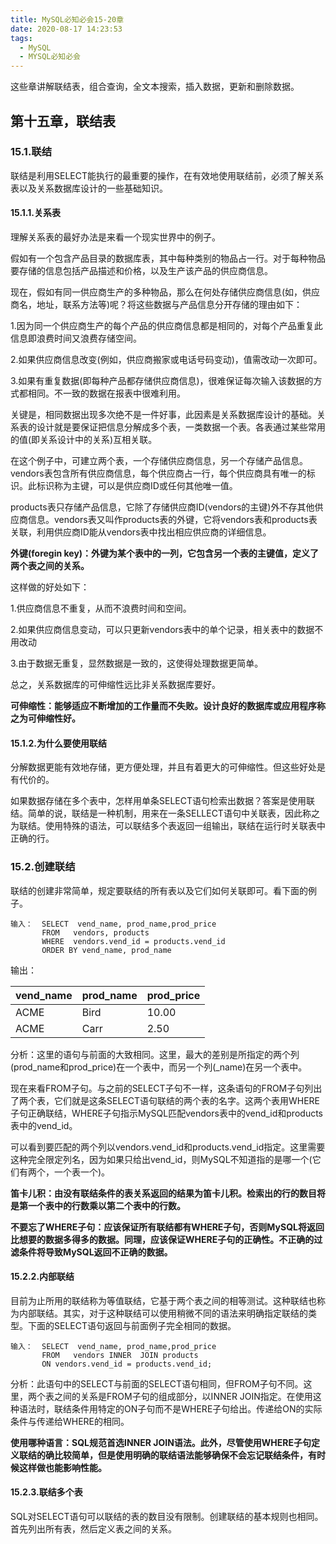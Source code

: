 ```yaml
---
title: MySQL必知必会15-20章
date: 2020-08-17 14:23:53
tags:
  - MySQL
  - MYSQL必知必会
---
```


这些章讲解联结表，组合查询，全文本搜索，插入数据，更新和删除数据。

<!--more-->

## 第十五章，联结表

### 15.1.联结

联结是利用SELECT能执行的最重要的操作，在有效地使用联结前，必须了解关系表以及关系数据库设计的一些基础知识。

#### 15.1.1.关系表

理解关系表的最好办法是来看一个现实世界中的例子。

假如有一个包含产品目录的数据库表，其中每种类别的物品占一行。对于每种物品要存储的信息包括产品描述和价格，以及生产该产品的供应商信息。

现在，假如有同一供应商生产的多种物品，那么在何处存储供应商信息(如，供应商名，地址，联系方法等)呢？将这些数据与产品信息分开存储的理由如下：

1.因为同一个供应商生产的每个产品的供应商信息都是相同的，对每个产品重复此信息即浪费时间又浪费存储空间。

2.如果供应商信息改变(例如，供应商搬家或电话号码变动)，值需改动一次即可。

3.如果有重复数据(即每种产品都存储供应商信息)，很难保证每次输入该数据的方式都相同。不一致的数据在报表中很难利用。

关键是，相同数据出现多次绝不是一件好事，此因素是关系数据库设计的基础。关系表的设计就是要保证把信息分解成多个表，一类数据一个表。各表通过某些常用的值(即关系设计中的关系)互相关联。

在这个例子中，可建立两个表，一个存储供应商信息，另一个存储产品信息。vendors表包含所有供应商信息，每个供应商占一行，每个供应商具有唯一的标识。此标识称为主键，可以是供应商ID或任何其他唯一值。

products表只存储产品信息，它除了存储供应商ID(vendors的主键)外不存其他供应商信息。vendors表又叫作products表的外键，它将vendors表和products表关联，利用供应商ID能从vendors表中找出相应供应商的详细信息。

**外键(foregin key)：外键为某个表中的一列，它包含另一个表的主键值，定义了两个表之间的关系。**

这样做的好处如下：

1.供应商信息不重复，从而不浪费时间和空间。

2.如果供应商信息变动，可以只更新vendors表中的单个记录，相关表中的数据不用改动

3.由于数据无重复，显然数据是一致的，这使得处理数据更简单。

总之，关系数据库的可伸缩性远比非关系数据库要好。

**可伸缩性：能够适应不断增加的工作量而不失败。设计良好的数据库或应用程序称之为可伸缩性好。**

#### 15.1.2.为什么要使用联结

分解数据更能有效地存储，更方便处理，并且有着更大的可伸缩性。但这些好处是有代价的。

如果数据存储在多个表中，怎样用单条SELECT语句检索出数据？答案是使用联结。简单的说，联结是一种机制，用来在一条SELLECT语句中关联表，因此称之为联结。使用特殊的语法，可以联结多个表返回一组输出，联结在运行时关联表中正确的行。

### 15.2.创建联结

联结的创建非常简单，规定要联结的所有表以及它们如何关联即可。看下面的例子。

```mysql
输入：  SELECT  vend_name, prod_name,prod_price
       FROM   vendors, products
       WHERE  vendors.vend_id = products.vend_id
       ORDER BY vend_name, prod_name
```

输出：

| vend_name | prod_name | prod_price |
| --------- | --------- | ---------- |
| ACME      | Bird      | 10.00      |
| ACME      | Carr      | 2.50       |

分析：这里的语句与前面的大致相同。这里，最大的差别是所指定的两个列(prod_name和prod_price)在一个表中，而另一个列(_name)在另一个表中。

现在来看FROM子句。与之前的SELECT子句不一样，这条语句的FROM子句列出了两个表，它们就是这条SELECT语句联结的两个表的名字。这两个表用WHERE子句正确联结，WHERE子句指示MySQL匹配vendors表中的vend_id和products表中的vend_id。

可以看到要匹配的两个列以vendors.vend_id和products.vend_id指定。这里需要这种完全限定列名，因为如果只给出vend_id，则MySQL不知道指的是哪一个(它们有两个，一个表一个)。

**笛卡儿积：由没有联结条件的表关系返回的结果为笛卡儿积。检索出的行的数目将是第一个表中的行数乘以第二个表中的行数。**

**不要忘了WHERE子句：应该保证所有联结都有WHERE子句，否则MySQL将返回比想要的数据多得多的数据。同理，应该保证WHERE子句的正确性。不正确的过滤条件将导致MySQL返回不正确的数据。**

#### 15.2.2.内部联结

目前为止所用的联结称为等值联结，它基于两个表之间的相等测试。这种联结也称为内部联结。其实，对于这种联结可以使用稍微不同的语法来明确指定联结的类型。下面的SELECT语句返回与前面例子完全相同的数据。

```mysql
输入：  SELECT  vend_name, prod_name,prod_price
       FROM   vendors INNER  JOIN products
       ON vendors.vend_id = products.vend_id;
```

分析：此语句中的SELECT与前面的SELECT语句相同，但FROM子句不同。这里，两个表之间的关系是FROM子句的组成部分，以INNER JOIN指定。在使用这种语法时，联结条件用特定的ON子句而不是WHERE子句给出。传递给ON的实际条件与传递给WHERE的相同。

**使用哪种语言：SQL规范首选INNER JOIN语法。此外，尽管使用WHERE子句定义联结的确比较简单，但是使用明确的联结语法能够确保不会忘记联结条件，有时候这样做也能影响性能。**

#### 15.2.3.联结多个表

SQL对SELECT语句可以联结的表的数目没有限制。创建联结的基本规则也相同。首先列出所有表，然后定义表之间的关系。